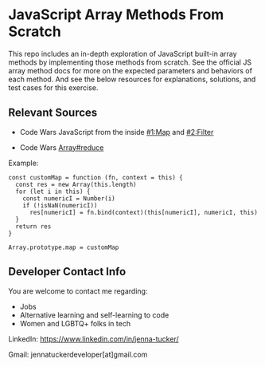 # JavaScript Array Methods From Scratch

This repo includes an in-depth exploration of JavaScript built-in array methods by implementing those methods from scratch. See the official JS array method docs for more on the expected parameters and behaviors of each method. And see the below resources for explanations, solutions, and test cases for this exercise.

## Relevant Sources

- Code Wars JavaScript from the inside [#1:Map](https://www.codewars.com/kata/558ccca75f511f2b0d0000f7) and [#2:Filter](https://www.codewars.com/kata/55afe435d2ce100356000032)

- Code Wars [Array#reduce](https://www.codewars.com/kata/5411e3e95f3a7f6a7a0000e3)

Example:

>

    const customMap = function (fn, context = this) {
      const res = new Array(this.length)
      for (let i in this) {
        const numericI = Number(i)
        if (!isNaN(numericI))
          res[numericI] = fn.bind(context)(this[numericI], numericI, this)
      }
      return res
    }

    Array.prototype.map = customMap

## Developer Contact Info

You are welcome to contact me regarding:

- Jobs
- Alternative learning and self-learning to code
- Women and LGBTQ+ folks in tech

LinkedIn: https://www.linkedin.com/in/jenna-tucker/

Gmail: jennatuckerdeveloper[at]gmail.com
